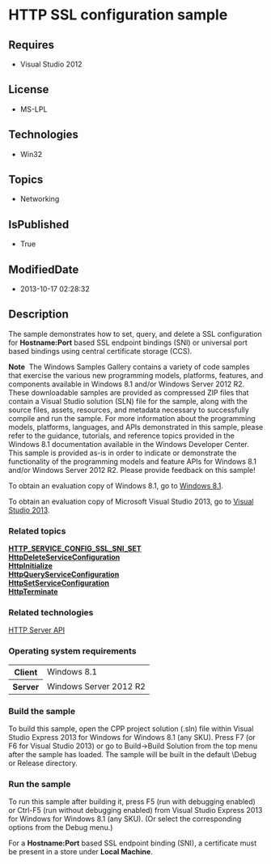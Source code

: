 # HTTP SSL configuration sample
## Requires
* Visual Studio 2012
## License
* MS-LPL
## Technologies
* Win32
## Topics
* Networking
## IsPublished
* True
## ModifiedDate
* 2013-10-17 02:28:32
## Description

<div id="mainSection">
<p>The sample demonstrates how to set, query, and delete a SSL configuration for <b>
Hostname:Port</b> based SSL endpoint bindings (SNI) or universal port based bindings using central certificate storage (CCS).
</p>
<p class="note"><b>Note</b>&nbsp;&nbsp;The Windows Samples Gallery contains a variety of code samples that exercise the various new programming models, platforms, features, and components available in Windows&nbsp;8.1 and/or Windows Server&nbsp;2012&nbsp;R2. These downloadable samples
 are provided as compressed ZIP files that contain a Visual Studio solution (SLN) file for the sample, along with the source files, assets, resources, and metadata necessary to successfully compile and run the sample. For more information about the programming
 models, platforms, languages, and APIs demonstrated in this sample, please refer to the guidance, tutorials, and reference topics provided in the Windows&nbsp;8.1 documentation available in the Windows Developer Center. This sample is provided as-is in order to
 indicate or demonstrate the functionality of the programming models and feature APIs for Windows&nbsp;8.1 and/or Windows Server&nbsp;2012&nbsp;R2. Please provide feedback on this sample!</p>
<p>To obtain an evaluation copy of Windows&nbsp;8.1, go to <a href="http://go.microsoft.com/fwlink/p/?linkid=301696">
Windows&nbsp;8.1</a>.</p>
<p>To obtain an evaluation copy of Microsoft Visual Studio&nbsp;2013, go to <a href="http://go.microsoft.com/fwlink/p/?linkid=301697">
Visual Studio&nbsp;2013</a>.</p>
<h3><a id="related_topics"></a>Related topics</h3>
<dl><dt><a href="http://msdn.microsoft.com/en-us/library/windows/desktop/hh447451"><b>HTTP_SERVICE_CONFIG_SSL_SNI_SET</b></a>
</dt><dt><a href="http://msdn.microsoft.com/en-us/library/windows/desktop/aa364486"><b>HttpDeleteServiceConfiguration</b></a>
</dt><dt><a href="http://msdn.microsoft.com/en-us/library/windows/desktop/aa364488"><b>HttpInitialize</b></a>
</dt><dt><a href="http://msdn.microsoft.com/en-us/library/windows/desktop/aa364491"><b>HttpQueryServiceConfiguration</b></a>
</dt><dt><a href="http://msdn.microsoft.com/en-us/library/windows/desktop/aa364503"><b>HttpSetServiceConfiguration</b></a>
</dt><dt><a href="http://msdn.microsoft.com/en-us/library/windows/desktop/aa364506"><b>HttpTerminate</b></a>
</dt></dl>
<h3>Related technologies</h3>
<a href="http://msdn.microsoft.com/en-us/library/windows/desktop/aa364510">HTTP Server API</a>
<h3>Operating system requirements</h3>
<table>
<tbody>
<tr>
<th>Client</th>
<td><dt>Windows&nbsp;8.1 </dt></td>
</tr>
<tr>
<th>Server</th>
<td><dt>Windows Server&nbsp;2012&nbsp;R2 </dt></td>
</tr>
</tbody>
</table>
<h3>Build the sample</h3>
<p>To build this sample, open the CPP project solution (.sln) file within Visual Studio Express&nbsp;2013 for Windows for Windows&nbsp;8.1 (any SKU). Press F7 (or F6 for Visual Studio&nbsp;2013) or go to Build-&gt;Build Solution from the top menu after the sample has loaded.
 The sample will be built in the default \Debug or Release directory.</p>
<h3>Run the sample</h3>
<p>To run this sample after building it, press F5 (run with debugging enabled) or Ctrl-F5 (run without debugging enabled) from Visual Studio Express&nbsp;2013 for Windows for Windows&nbsp;8.1 (any SKU). (Or select the corresponding options from the Debug menu.)</p>
<p>For a <b>Hostname:Port</b> based SSL endpoint binding (SNI), a certificate must be present in a store under
<b>Local Machine</b>.</p>
</div>
